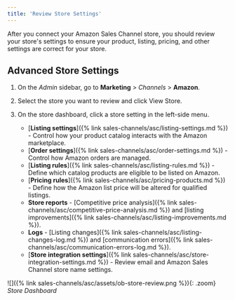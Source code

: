 ```yaml
---
title: 'Review Store Settings'
---
```


After you connect your Amazon Sales Channel store, you should review your store's settings to ensure your product, listing, pricing, and other settings are correct for your store.

## Advanced Store Settings

1. On the _Admin_ sidebar, go to **Marketing** > _Channels_ > **Amazon**.

1. Select the store you want to review and click <span class="btn">View Store</span>.

1. On the store dashboard, click a store setting in the left-side menu.

   - [**Listing settings**]({% link sales-channels/asc/listing-settings.md %}) - Control how your product catalog interacts with the Amazon marketplace.
   - [**Order settings**]({% link sales-channels/asc/order-settings.md %}) - Control how Amazon orders are managed.
   - [**Listing rules**]({% link sales-channels/asc/listing-rules.md %}) - Define which catalog products are eligible to be listed on Amazon.
   - [**Pricing rules**]({% link sales-channels/asc/pricing-products.md %}) - Define how the Amazon list price will be altered for qualified listings.
   - **Store reports** - [Competitive price analysis]({% link sales-channels/asc/competitive-price-analysis.md %}) and [listing improvements]({% link sales-channels/asc/listing-improvements.md %}).
   - **Logs** - [Listing changes]({% link sales-channels/asc/listing-changes-log.md %}) and [communication errors]({% link sales-channels/asc/communication-errors-log.md %}).
   - [**Store integration settings**]({% link sales-channels/asc/store-integration-settings.md %}) - Review email and Amazon Sales Channel store name settings.

![]({% link sales-channels/asc/assets/ob-store-review.png %}){: .zoom}
_Store Dashboard_
